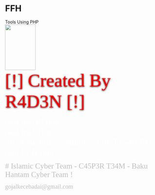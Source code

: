 # FFH

Tools Using PHP
<br><img src="https://i.ibb.co/JzxTsh6/hhh.png" width="100" height="150"><br>
<font face="Iceland" style="color:red;text-shadow:0px 1px 5px #000;font-size:60px">[!] Created By R4D3N [!]</font></p>
<p><font face="Iceland" style="font-size: 30px" color="white">pkg install php <br> pkg install git <br>git clone https://github.co,/ICT154/FFH <br>php FFH.php</font></p>
<p><font face="Iceland" style="font-size: 25px" color="silver"># Islamic Cyber Team - C45P3R T34M - Baku Hantam Cyber Team !</font></p>
<p><font face="Iceland" style="font-size: 20px" color="silver">gojalkecebadai@gmail.com</font></p>
<link href='http://fonts.googleapis.com/css?family=Iceland' rel='stylesheet' type='text/css'>




